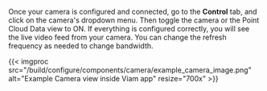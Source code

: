 Once your camera is configured and connected, go to the **Control** tab, and click on the camera's dropdown menu.
Then toggle the camera or the Point Cloud Data view to ON.
If everything is configured correctly, you will see the live video feed from your camera.
You can change the refresh frequency as needed to change bandwidth.

{{< imgproc src="/build/configure/components/camera/example_camera_image.png" alt="Example Camera view inside Viam app" resize="700x" >}}
